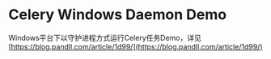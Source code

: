 Celery Windows Daemon Demo
===

Windows平台下以守护进程方式运行Celery任务Demo，详见[https://blog.pandll.com/article/1d99/](https://blog.pandll.com/article/1d99/)